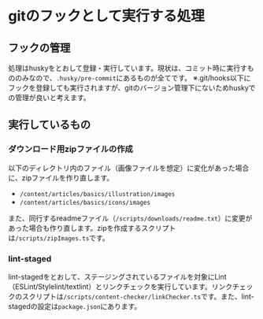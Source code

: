 # gitのフックとして実行する処理

## フックの管理

処理はhuskyをとおして登録・実行しています。現状は、コミット時に実行すもののみなので、`.husky/pre-commit`にあるものが全てです。
※.git/hooks以下にフックを登録しても実行されますが、gitのバージョン管理下にないためhuskyでの管理が良いと考えます。

## 実行しているもの

### ダウンロード用zipファイルの作成

以下のディレクトリ内のファイル（画像ファイルを想定）に変化があった場合に、zipファイルを作り直します。

- `/content/articles/basics/illustration/images`
- `/content/articles/basics/icons/images`

また、同行するreadmeファイル（`/scripts/downloads/readme.txt`）に変更があった場合も作り直します。zipを作成するスクリプトは`/scripts/zipImages.ts`です。

### lint-staged

lint-stagedをとおして、ステージングされているファイルを対象にLint（ESLint/Stylelint/textlint）とリンクチェックを実行しています。リンクチェックのスクリプトは`/scripts/content-checker/linkChecker.ts`です。また、lint-stagedの設定は`package.json`にあります。
